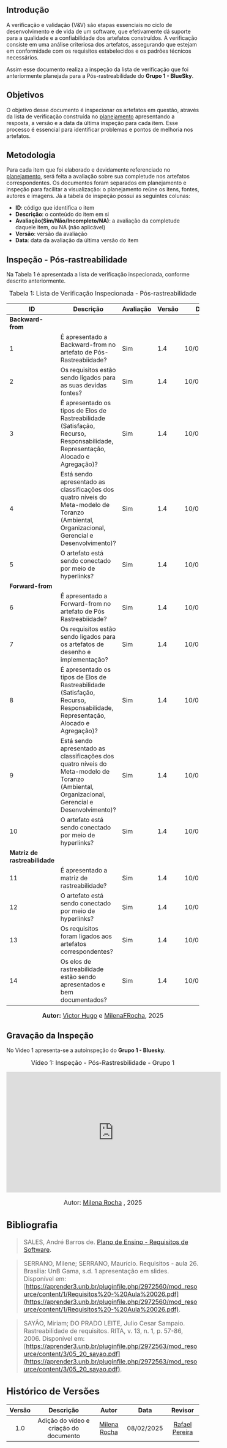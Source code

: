 ## Introdução

A verificação e validação (V&V) são etapas essenciais no ciclo de desenvolvimento e de vida de um software, que efetivamente dá suporte para a qualidade e a confiabilidade dos artefatos construídos. A verificação consiste em uma análise criteriosa dos artefatos, assegurando que estejam em conformidade com os requisitos estabelecidos e os padrões técnicos necessários.

Assim esse documento realiza a inspeção da lista de verificação que foi anteriormente planejada para a Pós-rastreabilidade do **Grupo 1 - BlueSky**.

## Objetivos

O objetivo desse documento é inspecionar os artefatos em questão, através da lista de verificação construída no [planejamento](./planejamento.md) apresentando a resposta, a versão e a data da última inspeção para cada item. Esse processo é essencial para identificar problemas e pontos de melhoria nos artefatos.

## Metodologia

Para cada item que foi elaborado e devidamente referenciado no [planejamento](./planejamento.md), será feita a avaliação sobre sua completude nos artefatos correspondentes. Os documentos foram separados em planejamento e inspeção para facilitar a visualização: o planejamento reúne os itens, fontes, autores e imagens. Já a tabela de inspeção possui as seguintes colunas:

 - **ID**: código que identifica o item
 - **Descrição**: o conteúdo do item em si
 - **Avaliação(Sim/Não/Incompleto/NA)**: a avaliação da completude daquele item, ou NA (não aplicável)
 - **Versão**: versão da avaliação
 - **Data**: data da avaliação da última versão do item

## Inspeção - Pós-rastreabilidade

Na Tabela 1 é apresentada a lista de verificação inspecionada, conforme descrito anteriormente.

<font size="3"><p style="text-align: center">Tabela 1: Lista de Verificação Inspecionada - Pós-rastreabilidade</p></font>

| ID | Descrição | Avaliação | Versão | Data |
|----|-----------|-------|-------|--------|
|**Backward-from** |
| 1  | É apresentado a Backward-from no artefato de Pós-Rastreabiidade? | Sim |1.4 |10/08/2025|
| 2 | Os requisitos estão sendo ligados para as suas devidas fontes? | Sim |1.4 |10/08/2025|
| 3 | É apresentado os tipos de Elos de Rastreabilidade (Satisfação, Recurso, Responsabilidade, Representação, Alocado e Agregação)? | Sim |1.4 |10/08/2025|
| 4 | Está sendo apresentado as classificações dos quatro níveis do Meta-modelo de Toranzo (Ambiental, Organizacional, Gerencial e Desenvolvimento)? | Sim |1.4 |10/08/2025|
| 5 | O artefato está sendo conectado por meio de hyperlinks? | Sim |1.4 |10/08/2025|
|**Forward-from**|
| 6 | É apresentado a Forward-from no artefato de Pós Rastreabiidade? | Sim |1.4 |10/08/2025|
| 7 | Os requisitos estão sendo ligados para os artefatos de desenho e implementação?  | Sim |1.4 |10/08/2025|
| 8 | É apresentado os tipos de Elos de Rastreabilidade (Satisfação, Recurso, Responsabilidade, Representação, Alocado e Agregação)? | Sim |1.4 |10/08/2025|
| 9 | Está sendo apresentado as classificações dos quatro níveis do Meta-modelo de Toranzo (Ambiental, Organizacional, Gerencial e Desenvolvimento)? | Sim |1.4 |10/08/2025|
| 10 | O artefato está sendo conectado por meio de hyperlinks? | Sim |1.4 |10/08/2025|
| **Matriz de rastreabilidade**|
| 11 | É apresentado a matriz de rastreabilidade?  | Sim |1.4 |10/08/2025|
| 12 | O artefato está sendo conectado por meio de hyperlinks? | Sim |1.4 |10/08/2025|
| 13  | Os requisitos foram ligados aos artefatos correspondentes? | Sim |1.4 |10/08/2025|
| 14 |  Os elos de rastreabilidade estão sendo apresentados e bem documentados? | Sim |1.4 |10/08/2025|

<font size="3"><p style="text-align: center"><b>Autor:</b> [Victor Hugo](https://github.com/VHbernardes) e [MilenaFRocha](https://github.com/MilenaFRocha), 2025</p></font>


## Gravação da Inspeção

No Vídeo 1 apresenta-se a autoinspeção do **Grupo 1 - Bluesky**.

<font size="3"><p style="text-align: center"> Vídeo 1: Inspeção - Pós-Rastresbilidade - Grupo 1 <p><font>

<div align="center">
<iframe width="560" height="315" src="https://www.youtube.com/embed/VMGk9iK8ZKA?si=nmHGoD_dPBQqAQsa" title="YouTube video player" frameborder="0" allow="accelerometer; autoplay; clipboard-write; encrypted-media; gyroscope; picture-in-picture; web-share" referrerpolicy="strict-origin-when-cross-origin" allowfullscreen></iframe>
</div>

<font size="3"><p style="text-align: center"> Autor: [Milena Rocha](https://github.com/MilenaFRocha) , 2025 <p><font>

## **Bibliografia**

> SALES, André Barros de. <a href="https://aprender3.unb.br/pluginfile.php/2972367/mod_resource/content/51/Plano_de_Ensino%20RE%20022024%20Turma%2002%20v1.pdf">Plano de Ensino - Requisitos de Software</a>. 

> SERRANO, Milene; SERRANO, Maurício. Requisitos - aula 26. Brasília: UnB Gama, s.d. 1 apresentação em slides. Disponível em: [https://aprender3.unb.br/pluginfile.php/2972560/mod_resource/content/1/Requisitos%20-%20Aula%20026.pdf](https://aprender3.unb.br/pluginfile.php/2972560/mod_resource/content/1/Requisitos%20-%20Aula%20026.pdf). 

> SAYÃO, Miriam; DO PRADO LEITE, Julio Cesar Sampaio. Rastreabilidade de requisitos. RITA, v. 13, n. 1, p. 57-86, 2006. Disponível em: [https://aprender3.unb.br/pluginfile.php/2972563/mod_resource/content/3/05_20_sayao.pdf](https://aprender3.unb.br/pluginfile.php/2972563/mod_resource/content/3/05_20_sayao.pdf).

## Histórico de Versões

| Versão |          Descrição              |     Autor      |      Data      |   Revisor     | 
|:------:|:-------------------------------:|:--------------:|:--------------:|:-------------:|
|  1.0   | Adição do vídeo e criação do documento |[Milena Rocha](https://github.com/MilenaFRocha) | 08/02/2025 | [Rafael Pereira](https://github.com/rafgpereira)  |
